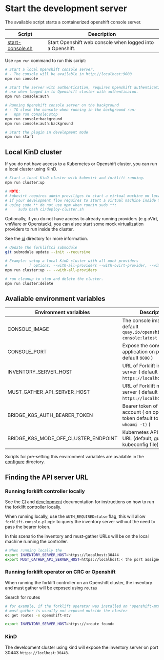 # Start the development server

The available script starts a containerized openshift console server.

| Script | Description  |
| -------|--------------|
| [start-console.sh](./start-console.sh) | Start Openshift web console when logged into a Openshift. |

Use `npm run` command to run this script:

``` bash
# Start a local Openshift console server.
# - The console will be available in http://localhost:9000
npm run console

# Start the server with authentication, requires Openshift authentication,
# use when looged in to Openshift cluster with authenticaion.
npm run console:auth

# Running Openshift console server on the background
# - TO close the console when running in the background run:
#   npm run console:stop
npm run console:background
npm run console:auth:background

# Start the plugin in development mode
npm run start
```

## Local KinD cluster

If you do not have access to a Kubernetes or Openshift cluster, you can run a local cluster using KinD.

``` bash
# Start a local KinD cluster with kubevirt and forklift running.
npm run cluster:up

# NOTE:
# kubevirt requires admin previliges to start a virtual machine on local KinD cluster.
# if your development flow requires to start a virtual machine inside the cluster, run the script
# using sudo ** do not use npm when runnin sudo **:
#     sudo bash ci/deploy-cluster.sh
```

Optionally, if you do not have access to already running providers (e.g oVirt, vmWare or Openstack), you can alsoe start some mock virtualization providers to run inside the cluster.

See the [ci](../ci) directory for more information.

``` bash
# Update the forkliftci submodule
git submodule update --init --recursive

# Example: setup a local KinD cluster with all mock providers
#          [ options: --with-all-providers --with-ovirt-provider, --with-vmware-provider, --with-openstack-provider]
npm run cluster:up -- --with-all-providers

# run cleanup to stop and delete the cluster.
npm run cluster:delete
```

## Avaliable environment variables

| Environment varialbles | Description  |
| -------|--------------|
| CONSOLE_IMAGE | The console image to run ( default `quay.io/openshift/origin-console:latest` )|
| CONSOLE_PORT | Expose the console web application on port ( default `9000` )|
| INVENTORY_SERVER_HOST | URL of Forklift inventory server ( default `https://localhost:30444` )|
| MUST_GATHER_API_SERVER_HOST | URL of Forklift must gather server ( default `https://localhost:30445` )|
| BRIDGE_K8S_AUTH_BEARER_TOKEN | Bearer token of user account ( on openshift token default to `$(oc whoami -t)` )|
| BRIDGE_K8S_MODE_OFF_CLUSTER_ENDPOINT | Kubernetes API servere URL (default, guess useing kubeconfig file) |

Scripts for pre-setting this environment varialbles are available in the [configure](./configure) directory.

## Finding the API server URL

### Running forklift controller locally

See the [CI](https://github.com/kubev2v/forkliftci) and [development](https://github.com/kubev2v/forklift) documentation for
instructions on how to run the forklift controller locally.

When running locally, use the `AUTH_REQUIRED=false` flag, this will allow `forklift-console-plugin` to query
the inventory server without the need to pass the bearer token.

In this scenario the inventory and must-gather URLs will be on the local machine running the controller.

``` bash
# When running locally the 
export INVENTORY_SERVER_HOST=https://localhost:30444
export MUST_GATHER_API_SERVER_HOST=https://localhost:< the port assigned for must gather role >
```

### Running forklift operator on CRC or Openshift

When running the forklift controller on an Openshift cluster, the inventory and must gather will be exposed using `routes`

Search for routes 
``` bash
# for example, if the forklift operator was installed on 'openshift-mtv', this command will get the inventory route,
# must-gather is usually not exposed outside the cluster
oc get routes -n openshift-mtv

export INVENTORY_SERVER_HOST=https://<route found>
```

### KinD

The development cluster using kind will expose the inventory server on port 30443 `https://loclhost:30443`.
